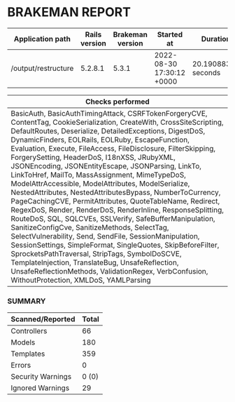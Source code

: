 # BRAKEMAN REPORT

| Application path    | Rails version | Brakeman version | Started at                | Duration            |
|---------------------|---------------|------------------|---------------------------|---------------------|
| /output/restructure | 5.2.8.1       | 5.3.1            | 2022-08-30 17:30:12 +0000 | 20.19088311 seconds |

| Checks performed                                                                                                                                                                                                                                                                                                                                                                                                                                                                                                                                                                                                                                                                                                                                                                                                                                                                                                                                                                                                                                                                                                                              |
|-----------------------------------------------------------------------------------------------------------------------------------------------------------------------------------------------------------------------------------------------------------------------------------------------------------------------------------------------------------------------------------------------------------------------------------------------------------------------------------------------------------------------------------------------------------------------------------------------------------------------------------------------------------------------------------------------------------------------------------------------------------------------------------------------------------------------------------------------------------------------------------------------------------------------------------------------------------------------------------------------------------------------------------------------------------------------------------------------------------------------------------------------|
| BasicAuth, BasicAuthTimingAttack, CSRFTokenForgeryCVE, ContentTag, CookieSerialization, CreateWith, CrossSiteScripting, DefaultRoutes, Deserialize, DetailedExceptions, DigestDoS, DynamicFinders, EOLRails, EOLRuby, EscapeFunction, Evaluation, Execute, FileAccess, FileDisclosure, FilterSkipping, ForgerySetting, HeaderDoS, I18nXSS, JRubyXML, JSONEncoding, JSONEntityEscape, JSONParsing, LinkTo, LinkToHref, MailTo, MassAssignment, MimeTypeDoS, ModelAttrAccessible, ModelAttributes, ModelSerialize, NestedAttributes, NestedAttributesBypass, NumberToCurrency, PageCachingCVE, PermitAttributes, QuoteTableName, Redirect, RegexDoS, Render, RenderDoS, RenderInline, ResponseSplitting, RouteDoS, SQL, SQLCVEs, SSLVerify, SafeBufferManipulation, SanitizeConfigCve, SanitizeMethods, SelectTag, SelectVulnerability, Send, SendFile, SessionManipulation, SessionSettings, SimpleFormat, SingleQuotes, SkipBeforeFilter, SprocketsPathTraversal, StripTags, SymbolDoSCVE, TemplateInjection, TranslateBug, UnsafeReflection, UnsafeReflectionMethods, ValidationRegex, VerbConfusion, WithoutProtection, XMLDoS, YAMLParsing |

### SUMMARY

| Scanned/Reported  | Total |
|-------------------|-------|
| Controllers       | 66    |
| Models            | 180   |
| Templates         | 359   |
| Errors            | 0     |
| Security Warnings | 0 (0) |
| Ignored Warnings  | 29    |



